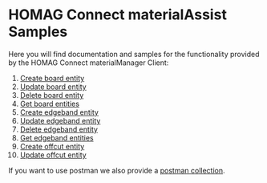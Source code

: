 # HOMAG Connect materialAssist Samples
Here you will find documentation and samples for the functionality provided by the HOMAG Connect materialManager Client:

1. [Create board entity](Create/Boards/Readme.md)
2. [Update board entity](Update/Boards/Readme.md)
3. [Delete board entity](Delete/Boards/Readme.md)
4. [Get board entities](Get/Boards/Readme.md)
5. [Create edgeband entity](Create/Edgebands/Readme.md)
6. [Update edgeband entity](Update/Edgebands/Readme.md)
7. [Delete edgeband entity](Delete/Edgebands/Readme.md)
8. [Get edgeband entities](Get/Edgebands/Readme.md)
9. [Create offcut entity](Create/Offcuts/Readme.md)
10. [Update offcut entity](Update/Offcuts/Readme.md)

If you want to use postman we also provide a [postman collection](<Postman/Homag Connect materialAssist.postman_collection.json>).